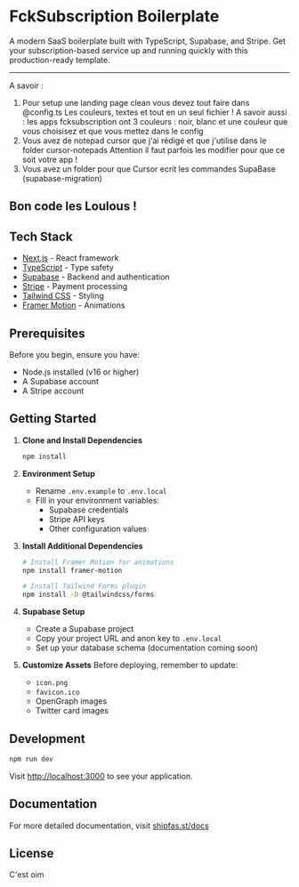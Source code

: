 # FckSubscription Boilerplate

A modern SaaS boilerplate built with TypeScript, Supabase, and Stripe. Get your subscription-based service up and running quickly with this production-ready template.

---
A savoir :

1. Pour setup une landing page clean vous devez tout faire dans @config.ts    Les couleurs, textes et tout en un seul fichier !
      A savoir aussi : les apps fcksubscription ont 3 couleurs : noir, blanc et une couleur que vous choisisez et que vous mettez dans le config 
2. Vous avez de notepad cursor que j'ai rédigé et que j'utilise dans le folder cursor-notepads    Attention il faut parfois les modifier pour que ce soit votre app ! 
3. Vous avez un folder pour que Cursor ecrit les commandes SupaBase (supabase-migration) 

Bon code les Loulous !
---

## Tech Stack

- [Next.js](https://nextjs.org/) - React framework
- [TypeScript](https://www.typescriptlang.org/) - Type safety
- [Supabase](https://supabase.com/) - Backend and authentication
- [Stripe](https://stripe.com/) - Payment processing
- [Tailwind CSS](https://tailwindcss.com/) - Styling
- [Framer Motion](https://www.framer.com/motion/) - Animations

## Prerequisites

Before you begin, ensure you have:
- Node.js installed (v16 or higher)
- A Supabase account
- A Stripe account

## Getting Started

1. **Clone and Install Dependencies**
   ```bash
   npm install
   ```

2. **Environment Setup**
   - Rename `.env.example` to `.env.local`
   - Fill in your environment variables:
     - Supabase credentials
     - Stripe API keys
     - Other configuration values

3. **Install Additional Dependencies**
   ```bash
   # Install Framer Motion for animations
   npm install framer-motion

   # Install Tailwind Forms plugin
   npm install -D @tailwindcss/forms
   ```

4. **Supabase Setup**
   - Create a Supabase project
   - Copy your project URL and anon key to `.env.local`
   - Set up your database schema (documentation coming soon)

5. **Customize Assets**
   Before deploying, remember to update:
   - `icon.png`
   - `favicon.ico`
   - OpenGraph images
   - Twitter card images

## Development

```bash
npm run dev
```

Visit [http://localhost:3000](http://localhost:3000) to see your application.

## Documentation

For more detailed documentation, visit [shipfas.st/docs](https://shipfas.st/docs)

## License

C'est oim

